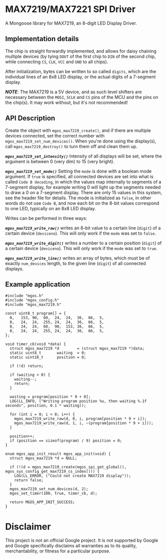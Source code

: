 # MAX7219/MAX7221 SPI Driver

A Mongoose library for MAX7219, an 8-digit LED Display Driver.

## Implementation details

The chip is straight forwardly implemented, and allows for daisy chaining
multiple devices (by tying `DOUT` of the first chip to `DIN` of the second
chip, while connecting `CS`, `CLK`, `VCC` and `GND` to all chips).

After initialization, bytes can be written to so called `digits`, which are
the individual lines of an 8x8 LED display, or the actual digits of a 7-segment
display.

***NOTE***: The MAX7219 is a 5V device, and as such level shifters are
necessary between the `MOSI`, `SCLK` and `CS` pins of the MCU and the pins
on the chip(s). It may work without, but it's not recommended!

## API Description

Create the object with `mgos_max7219_create()`, and if there are multiple
devices connected, set the correct number with `mgos_max7219_set_num_devices()`.
When you're done using the display(s), call `mgos_max7219_destroy()` to turn
them off and clean them up.

***`mgos_max7219_set_intensity()`*** Intensity of all displays will be set,
where the argument is between 0 (very dim) to 15 (very bright). 

***`mgos_max7219_set_mode()`*** Setting the `mode` is done with a boolean
mode argument. If `true` is specified, all connected devices are set into what
is called `Code B decoding`, in which the values map internally to segments of
a 7-segment display, for example writing 0 will light up the segments needed to
draw a 0 on a 7-segment display. There are only 15 values in this system, see
the header file for details. The mode is initialized as `false`, in other words
do not use `Code B`, and now each bit on the 8-bit values correspond to one LED,
typically on an 8x8 LED display.

Writes can be performed in three ways:

***`mgos_max7219_write_raw()`*** writes an 8-bit value to a certain line (`digit`) of
a certain device (`deviceno`). This will only work if the `mode` was set to `false`.

***`mgos_max7219_write_digit()`*** writes a number to a certain position (`digit`) of
a certain device (`deviceno`). This will only work if the `mode` was set to `true`.

***`mgos_max7219_write_line()`*** writes an array of bytes, which must be of exactly
`num_devices` length, to the given line (`digit`) of all connected displays.


## Example application

```
#include "mgos.h"
#include "mgos_config.h"
#include "mgos_max7219.h"

const uint8_t program[] = {
  0,   153, 90,  60,  24,  24,  36,  66,  5,
  0,   24,  24,  255, 24,  24,  36,  66,  5,
  0,   24,  24,  60,  90,  153, 36,  66,  5,
  0,   24,  24,  255, 24,  24,  36,  66,  5,
};

void timer_cb(void *data) {
  struct mgos_max7219 *d        = (struct mgos_max7219 *)data;
  static uint8_t       waiting  = 0;
  static uint16_t      position = 0;

  if (!d) return;

  if (waiting > 0) {
    waiting--;
    return;
  }

  waiting = program[position * 9 + 8];
  LOG(LL_INFO, ("Writing program position %u, then waiting %.1f seconds", position, 0.1 * waiting));

  for (int i = 0; i < 8; i++) {
    mgos_max7219_write_raw(d, 0, i, program[position * 9 + i]);
    mgos_max7219_write_raw(d, 1, i, ~(program[position * 9 + i]));
  }

  position++;
  if (position == sizeof(program) / 9) position = 0;
}

enum mgos_app_init_result mgos_app_init(void) {
  struct mgos_max7219 *d = NULL;

  if (!(d = mgos_max7219_create(mgos_spi_get_global(), mgos_sys_config_get_max7219_cs_index())) {
    LOG(LL_ERROR, ("Could not create MAX7219 display"));
    return false;
  }
  mgos_max7219_set_num_devices(d, 2);
  mgos_set_timer(100, true, timer_cb, d);

  return MGOS_APP_INIT_SUCCESS;
}
```

# Disclaimer

This project is not an official Google project. It is not supported by Google
and Google specifically disclaims all warranties as to its quality,
merchantability, or fitness for a particular purpose.
